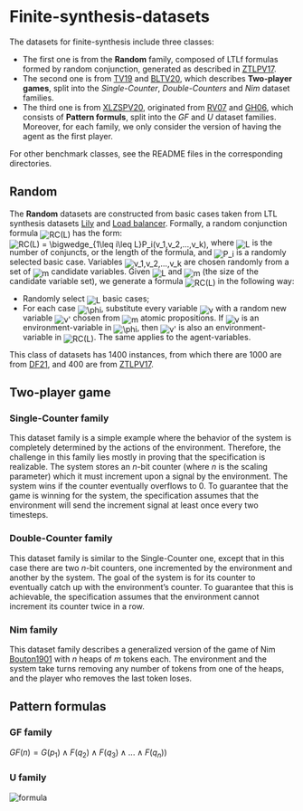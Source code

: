 # Finite-synthesis-datasets

The datasets for finite-synthesis include three classes:
* The first one is  from the **Random** family, composed of LTLf formulas formed by random conjunction, generated as described in [ZTLPV17](https://arxiv.org/pdf/1705.08426.pdf). 
* The second one is from [TV19](https://www.ijcai.org/Proceedings/2019/0777.pdf) and [BLTV20](https://arxiv.org/pdf/1911.08145.pdf), which describes **Two-player games**, split into the *Single-Counter*, *Double-Counters* and *Nim* dataset families.
* The third one is from [XLZSPV20](https://ojs.aaai.org/index.php/AAAI/article/view/16809/16616), originated from [RV07](https://www.cs.rice.edu/~vardi/papers/spin07rj.pdf) and [GH06](https://www.researchgate.net/publication/221105722_Larger_Automata_and_Less_Work_for_LTL_Model_Checking), which consists of **Pattern formuls**, split into the *GF* and *U* dataset families.
Moreover, for each family, we only consider the version of having the agent as the first player.

For other benchmark classes, see the README files in the corresponding
directories.

## Random

The **Random** datasets are constructed from basic cases taken from LTL synthesis datasets [Lily](https://www.react.uni-saarland.de/tools/unbeast/) and [Load balancer](https://www.react.uni-saarland.de/tools/unbeast/). Formally, a random conjunction formula <img alt="RC(L)" src="https://render.githubusercontent.com/render/math?math=RC%28L%29" style="transform: translateY(20%);" /> has the form:
<img alt="RC(L) = \bigwedge_{1\leq i\leq L}P_i(v_1,v_2,...,v_k)," src="https://render.githubusercontent.com/render/math?math=RC%28L%29%20%3D%20%5Cbigwedge_%7B1%5Cleq%20i%5Cleq%20L%7DP_i%28v_1%2Cv_2%2C...%2Cv_k%29%2C" style="transform: translateY(20%);" />
where <img alt="L" src="https://render.githubusercontent.com/render/math?math=L" style="transform: translateY(20%);" /> is the number of conjuncts, or the length of the formula, and <img alt="P_i" src="https://render.githubusercontent.com/render/math?math=P_i" style="transform: translateY(20%);" /> is a randomly selected basic case. Variables <img alt="v_1,v_2,...,v_k" src="https://render.githubusercontent.com/render/math?math=v_1%2Cv_2%2C...%2Cv_k" style="transform: translateY(20%);" /> are chosen randomly from a set of <img alt="m" src="https://render.githubusercontent.com/render/math?math=m" style="transform: translateY(20%);" /> candidate variables. Given <img alt="L" src="https://render.githubusercontent.com/render/math?math=L" style="transform: translateY(20%);" /> and <img alt="m" src="https://render.githubusercontent.com/render/math?math=m" style="transform: translateY(20%);" /> (the size of the candidate variable set), we generate a formula <img alt="RC(L)" src="https://render.githubusercontent.com/render/math?math=RC%28L%29" style="transform: translateY(20%);" /> in the following way:
* Randomly select <img alt="L" src="https://render.githubusercontent.com/render/math?math=L" style="transform: translateY(20%);" /> basic cases;
* For each case <img alt="\phi" src="https://render.githubusercontent.com/render/math?math=%5Cphi" style="transform: translateY(20%);" />, substitute every variable <img alt="v" src="https://render.githubusercontent.com/render/math?math=v" style="transform: translateY(20%);" /> with a random new variable <img alt="v'" src="https://render.githubusercontent.com/render/math?math=v%27" style="transform: translateY(20%);" /> chosen from <img alt="m" src="https://render.githubusercontent.com/render/math?math=m" style="transform: translateY(20%);" /> atomic propositions.
If <img alt="v" src="https://render.githubusercontent.com/render/math?math=v" style="transform: translateY(20%);" /> is an environment-variable in <img alt="\phi" src="https://render.githubusercontent.com/render/math?math=%5Cphi" style="transform: translateY(20%);" />, then <img alt="v'" src="https://render.githubusercontent.com/render/math?math=v%27" style="transform: translateY(20%);" /> is also an environment-variable in <img alt="RC(L)" src="https://render.githubusercontent.com/render/math?math=RC%28L%29" style="transform: translateY(20%);" />. The same applies to the agent-variables.

This class of datasets has 1400 instances, from which there are 1000 are from [DF21](http://www.diag.uniroma1.it//degiacom/papers/2021/icaps2021df.pdf), and 400 are from [ZTLPV17](https://arxiv.org/pdf/1705.08426.pdf).

## Two-player game

### Single-Counter family

This dataset family is a simple example where the behavior of the system is
completely determined by the actions of the environment. Therefore, the
challenge in this family lies mostly in proving that the specification is
realizable. The system stores an $n$-bit counter (where $n$
 is the scaling parameter) which it must
increment upon a signal by the environment. The system wins if the counter
eventually overflows to $0$. To guarantee that the game is winning
for the system, the specification assumes that the environment will send the
increment signal at least once every two timesteps.

### Double-Counter family

This dataset family is similar to the Single-Counter one, except that in this
case there are two $n$-bit counters, one incremented by the
environment and another by the system. The goal of the system is for its
counter to eventually catch up with the environment’s counter. To guarantee
that this is achievable, the specification assumes that the environment cannot
increment its counter twice in a row.

### Nim family

This dataset family describes a generalized version of the game of Nim
[Bouton1901](https://paradise.caltech.edu/ist4/lectures/Bouton1901.pdf) with
$n$
heaps of $m$
tokens each. The environment and the
system take turns removing any number of tokens from one of the heaps, and the
player who removes the last token loses.

## Pattern formulas

### GF family

$GF(n) = G(p_1) \wedge F(q_2) \wedge F(q_3) \wedge ... \wedge F(q_n))$

### U family

![formula](https://render.githubusercontent.com/render/math?math=U(n)%20=%20p_1%20U%20(p_2%20U%20(%20\ldots%20p_{n-1}%20U%20p_n)%20\ldots))
